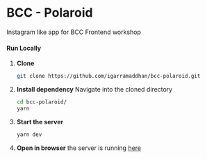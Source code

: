 # BCC - Polaroid

Instagram like app for BCC Frontend workshop

#### Run Locally

1. **Clone**

   ```sh
   git clone https://github.com/igarramaddhan/bcc-polaroid.git
   ```

1. **Install dependency**
   Navigate into the cloned directory

   ```sh
   cd bcc-polaroid/
   yarn
   ```

1. **Start the server**

   ```sh
   yarn dev
   ```

1. **Open in browser**
   the server is running [here](http://localhost:8080/)
